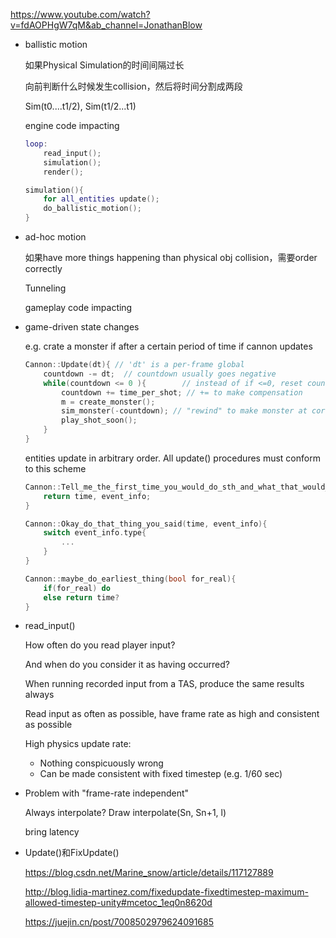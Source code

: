 
https://www.youtube.com/watch?v=fdAOPHgW7qM&ab_channel=JonathanBlow

- ballistic motion

    如果Physical Simulation的时间间隔过长

    向前判断什么时候发生collision，然后将时间分割成两段

    Sim(t0....t1/2), Sim(t1/2...t1)

    engine code impacting

    ```lua
    loop:
        read_input();
        simulation();
        render();

    simulation(){
        for all_entities update();
        do_ballistic_motion();
    }
    ```

- ad-hoc motion

    如果have more things happening than physical obj collision，需要order correctly

    Tunneling

    gameplay code impacting

- game-driven state changes

    e.g. crate a monster if after a certain period of time if cannon updates

    ```cpp
    Cannon::Update(dt){ // 'dt' is a per-frame global
        countdown -= dt;  // countdown usually goes negative
        while(countdown <= 0 ){        // instead of if <=0, reset countdown, we do this
            countdown += time_per_shot; // += to make compensation
            m = create_monster();
            sim_monster(-countdown); // "rewind" to make monster at correct state
            play_shot_soon();
        }
    }
    ```

    entities update in arbitrary order. All update() procedures must conform to this scheme

    ```cpp
    Cannon::Tell_me_the_first_time_you_would_do_sth_and_what_that_would_be(){
        return time, event_info;
    }

    Cannon::Okay_do_that_thing_you_said(time, event_info){
        switch event_info.type{
            ...
        }
    }

    Cannon::maybe_do_earliest_thing(bool for_real){
        if(for_real) do
        else return time?
    }
    ```

- read_input()

    How often do you read player input?

    And when do you consider it as having occurred?

    When running recorded input from a TAS, produce the same results always

    Read input as often as possible, have frame rate as high and consistent as possible

    High physics update rate:

    - Nothing conspicuously wrong
    - Can be made consistent with fixed timestep (e.g. 1/60 sec)


- Problem with "frame-rate independent"

    Always interpolate? Draw interpolate(Sn, Sn+1, l)
    
    bring latency

- Update()和FixUpdate()

    https://blog.csdn.net/Marine_snow/article/details/117127889

    http://blog.lidia-martinez.com/fixedupdate-fixedtimestep-maximum-allowed-timestep-unity#mcetoc_1eq0n8620d

    https://juejin.cn/post/7008502979624091685